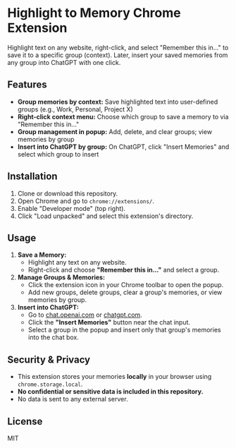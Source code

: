 # Highlight to Memory Chrome Extension

Highlight text on any website, right-click, and select "Remember this in..." to save it to a specific group (context). Later, insert your saved memories from any group into ChatGPT with one click.

## Features
- **Group memories by context:** Save highlighted text into user-defined groups (e.g., Work, Personal, Project X)
- **Right-click context menu:** Choose which group to save a memory to via "Remember this in..."
- **Group management in popup:** Add, delete, and clear groups; view memories by group
- **Insert into ChatGPT by group:** On ChatGPT, click "Insert Memories" and select which group to insert

## Installation
1. Clone or download this repository.
2. Open Chrome and go to `chrome://extensions/`.
3. Enable "Developer mode" (top right).
4. Click "Load unpacked" and select this extension's directory.

## Usage
1. **Save a Memory:**
   - Highlight any text on any website.
   - Right-click and choose **"Remember this in..."** and select a group.
2. **Manage Groups & Memories:**
   - Click the extension icon in your Chrome toolbar to open the popup.
   - Add new groups, delete groups, clear a group's memories, or view memories by group.
3. **Insert into ChatGPT:**
   - Go to [chat.openai.com](https://chat.openai.com) or [chatgpt.com](https://chatgpt.com).
   - Click the **"Insert Memories"** button near the chat input.
   - Select a group in the popup and insert only that group's memories into the chat box.

## Security & Privacy
- This extension stores your memories **locally** in your browser using `chrome.storage.local`.
- **No confidential or sensitive data is included in this repository.**
- No data is sent to any external server.

## License
MIT 
